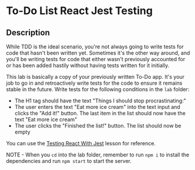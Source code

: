 # To-Do List React Jest Testing

## Description

While TDD is the ideal scenario, you're not always going to write tests for code that hasn't been written yet. Sometimes it's the other way around, and you'll be writing tests for code that either wasn't previously accounted for or has been added hastily without having tests written for it initially.

This lab is basically a copy of your previously written To-Do app. It's your job to go in and retroactively write tests for the code to ensure it remains stable in the future. Write tests for the following conditions in the `lab` folder:

- The H1 tag should have the text "Things I should stop procrastinating:"
- The user enters the text "Eat more ice cream" into the text input and clicks the "Add it!" button. The last item in the list should now have the text "Eat more ice cream"
- The user clicks the "Finished the list!" button. The list should now be empty

You can use the [Testing React With Jest](https://git.generalassemb.ly/ModernEngineering/testing-react-with-jest-walkthrough) lesson for reference.

NOTE - When you `cd` into the lab folder, remember to run `npm i` to install the dependencies and run `npm start` to start the server.
